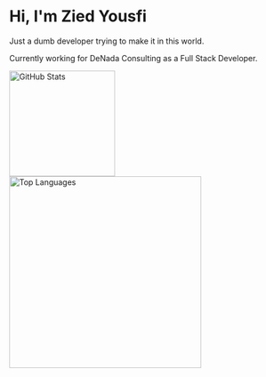 # Hi, I'm Zied Yousfi

Just a dumb developer trying to make it in this world.

Currently working for DeNada Consulting as a Full Stack Developer.

<div>
  <a href="https://github.com/ZiedYousfi#github-stats-card">
    <img height="190" align="center" alt="GitHub Stats" src="https://gsp-git-main-yousfi-zieds-projects.vercel.app/api?username=ZiedYousfi&show_icons=true&custom_title=GitHub+Statistics&title_color=cba6f7&theme=catppuccin_mocha&border_color=45475a"/>
  </a>
  <a href="https://github.com/ZiedYousfi#top-languages-card">
    <img width="345" align="center" alt="Top Languages" src="https://gsp-git-main-yousfi-zieds-projects.vercel.app/api/top-langs/?username=ZiedYousfi&layout=compact&title_color=cba6f7&theme=catppuccin_mocha&border_color=45475a"/>
  </a>
</div>
